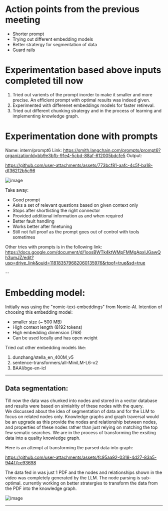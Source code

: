 # Action points from the previous meeting

- Shorter prompt
- Trying out different embedding models
- Better stratergy for segmentation of data
- Guard rails

# Experimentation based above inputs completed till now

1. Tried out varients of the prompt inorder to make it smaller and more precise. An efficient prompt with optimal results was indeed given.
2. Experimented with differenet embeddings models for faster retireval.
3. Tried out different chunking stratergy and in the process of learning and implementing knowledge graph. 

# Experimentation done with prompts
Name: intern/prompt6
Link: https://smith.langchain.com/prompts/prompt6?organizationId=bb9e3bfb-91e4-5cbd-88af-612005bdcfe5
Output: 

https://github.com/user-attachments/assets/773bcf81-aafc-4c5f-ba18-df362f2b5c96


 ![image](https://github.com/user-attachments/assets/c04bbb7f-0f5c-4854-8785-b88a28b47a0f)


Take away:
-	Good  prompt
-	Asks a set of relevant questions based on given context only
-	Stops after shortlisting the right connector
-	Provided additional information as and when required
-	Better fault handling
-	Works better after finetuning
-	Still not full proof as the prompt goes out of control with tools sometimes

Other tries with prompts is in the following link:
https://docs.google.com/document/d/1oosBWTk4ktWMpFMMgApxIJGawQh3umJZ/edit?usp=drive_link&ouid=118183579682060135976&rtpof=true&sd=true

--

# Embedding model:
Initially was using the "nomic-text-embeddings" from Nomic-AI. Intention of choosing this embedding model:
- smaller size (~ 500 MB)
- High context length (8192 tokens)
- High embedding dimension (768)
- Can be used locally and has open weight

 Tried out other embedding models like:
 1. dunzhang/stella_en_400M_v5
 2. sentence-transformers/all-MiniLM-L6-v2
 3. BAAI/bge-en-icl

 ---
 
## Data segmentation:
Till now the data was chunked into nodes and stored in a vector database and results were based on simialrity of these nodes with the query.  
We discussed about the idea of segmentation of data and for the LLM to focus on related nodes only. Knowledge graphs and graph traversal would be an upgrade as this provide the nodes and relationship between nodes, and properties of these nodes rather than just relying on matching the top few sematic searches. We are in the process of transforming the exsiting data into a quality knowledge graph.

Here is an attempt at transforming the parsed data into graph:



https://github.com/user-attachments/assets/fc95aa92-0318-4d27-83a5-944f7ce93698



The data fed in was just 1 PDF and the nodes and relationships shown in the video was completely generated by the LLM.
The node parsing is sub-optimal. currently working on better stratergies to transform the data from the PDF into the knowledge graph.  

![image](https://github.com/user-attachments/assets/37eb55a7-8aeb-46a4-b9d3-3c0488067f33)
 

---

